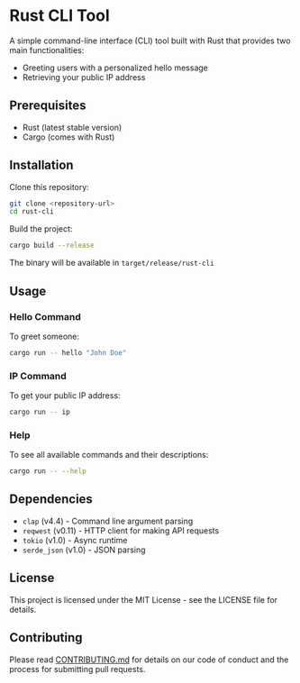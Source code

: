 # Rust CLI Tool

A simple command-line interface (CLI) tool built with Rust that provides two main functionalities:
- Greeting users with a personalized hello message
- Retrieving your public IP address

## Prerequisites

- Rust (latest stable version)
- Cargo (comes with Rust)

## Installation

Clone this repository:
```bash
git clone <repository-url>
cd rust-cli
```

Build the project:
```bash
cargo build --release
```

The binary will be available in `target/release/rust-cli`

## Usage

### Hello Command
To greet someone:
```bash
cargo run -- hello "John Doe"
```

### IP Command
To get your public IP address:
```bash
cargo run -- ip
```

### Help
To see all available commands and their descriptions:
```bash
cargo run -- --help
```

## Dependencies

- `clap` (v4.4) - Command line argument parsing
- `reqwest` (v0.11) - HTTP client for making API requests
- `tokio` (v1.0) - Async runtime
- `serde_json` (v1.0) - JSON parsing

## License

This project is licensed under the MIT License - see the LICENSE file for details.

## Contributing

Please read [CONTRIBUTING.md](CONTRIBUTING.md) for details on our code of conduct and the process for submitting pull requests. 